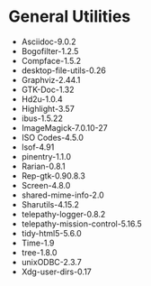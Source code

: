# General Utilities

* Asciidoc-9.0.2
* Bogofilter-1.2.5
* Compface-1.5.2
* desktop-file-utils-0.26
* Graphviz-2.44.1
* GTK-Doc-1.32
* Hd2u-1.0.4
* Highlight-3.57
* ibus-1.5.22
* ImageMagick-7.0.10-27
* ISO Codes-4.5.0
* lsof-4.91
* pinentry-1.1.0
* Rarian-0.8.1
* Rep-gtk-0.90.8.3
* Screen-4.8.0
* shared-mime-info-2.0
* Sharutils-4.15.2
* telepathy-logger-0.8.2
* telepathy-mission-control-5.16.5
* tidy-html5-5.6.0
* Time-1.9
* tree-1.8.0
* unixODBC-2.3.7
* Xdg-user-dirs-0.17